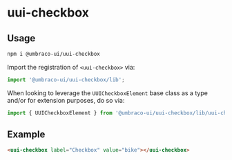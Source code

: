 # uui-checkbox

## Usage

```zsh
npm i @umbraco-ui/uui-checkbox
```

Import the registration of `<uui-checkbox>` via:

```javascript
import '@umbraco-ui/uui-checkbox/lib';
```

When looking to leverage the `UUICheckboxElement` base class as a type and/or for extension purposes, do so via:

```javascript
import { UUICheckboxElement } from '@umbraco-ui/uui-checkbox/lib/uui-checkbox.element';
```

## Example

```html
<uui-checkbox label="Checkbox" value="bike"></uui-checkbox>
```
